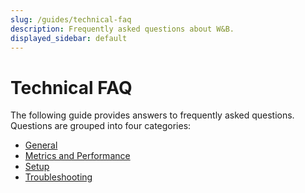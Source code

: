 ```yaml
---
slug: /guides/technical-faq
description: Frequently asked questions about W&B.
displayed_sidebar: default
---
```


# Technical FAQ


The following guide provides answers to frequently asked questions. Questions are grouped into four categories:

* [General](./general.md)
* [Metrics and Performance](./metrics-and-performance.md)
* [Setup](./setup.md)
* [Troubleshooting](./troubleshooting.md)
